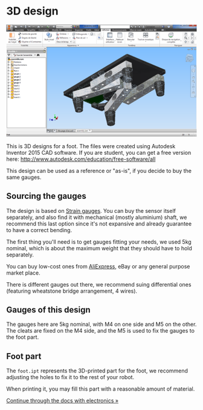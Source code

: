 # 3D design

![3d](../docs/3d.png)

This is 3D designs for a foot. The files were created using Autodesk Inventor
2015 CAD software. If you are student, you can get a free version here:
http://www.autodesk.com/education/free-software/all

This design can be used as a reference or "as-is", if you decide to buy the
same gauges.

## Sourcing the gauges

The design is based on [Strain gauges](https://en.wikipedia.org/wiki/Strain_gauge).
You can buy the sensor itself separately, and also find it with mechanical
(mostly aluminium) shaft, we recommend this last option since it's not expansive
and already guarantee to have a correct bending.

The first thing you'll need is to get gauges fitting your needs, we used 5kg
nominal, which is about the maximum weight that they should have to hold
separately.

You can buy low-cost ones from [AliExpress](http://www.aliexpress.com/wholesale?SearchText=strain+gauge+5kg),
eBay or any general purpose market place.

There is different gauges out there, we recommend suing
differential ones (featuring wheatstone bridge arrangement, 4 wires). 

## Gauges of this design

The gauges here are 5kg nominal, with M4 on one side and M5 on the other. The
cleats are fixed on the M4 side, and the M5 is used to fix the gauges to the foot
part.

## Foot part

The `foot.ipt` represents the 3D-printed part for the foot, we recommend adjusting
the holes to fix it to the rest of your robot.

When printing it, you may fill this part with a reasonable amount of material.

[Continue through the docs with electronics »](../electronics)
